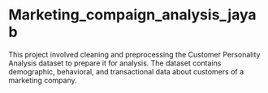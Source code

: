 # Marketing_compaign_analysis_jayab
This project involved cleaning and preprocessing the Customer Personality Analysis dataset to prepare it for analysis. The dataset contains demographic, behavioral, and transactional data about customers of a marketing company.
